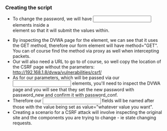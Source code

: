 ### Creating the script
* To change the password, we will have <input> elements inside a <form> element so that it will submit the values within.
* By inspecting the DVWA page for the <form> element, we can see that it uses the GET method, therefore our form element will have method="GET".
  You can of course find the method via proxy as well when intercepting packets.
* Our <form> will also need a URL to go to of course, so well copy the location of the CSRF page without the parameters: http://192.168.1.8/dvwa/vulnerabilities/csrf/
* As for our parameters, which will be passed via our <input> elements, you'll need to inspect the DVWA page and you will see that they set the new password with password_new and confirm it with password_conf. 
* Therefore our <input> fields will be named after those with the value being set as value="whatever value you want".
* Creating a scenario for a CSRF attack will involve inspecting the original site and the components you are trying to change - ie state changing requests.
